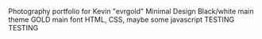 Photography portfolio for Kevin "evrgold"
Minimal Design
Black/white main theme
GOLD main font
HTML, CSS, maybe some javascript
TESTING TESTING